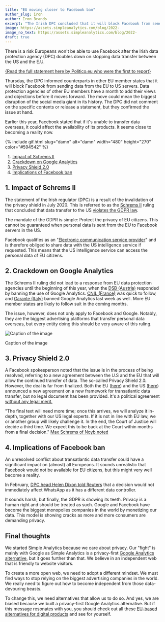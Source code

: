 ```yaml
---
title: "EU moving closer to Facebook ban"
author_slug: iron
author: Iron Brands
excerpt: "The Irish DPC concluded that it will block Facebook from sending data form the EU to the US"
image: https://assets.simpleanalytics.com/blog/2022-
image_no_text: https://assets.simpleanalytics.com/blog/2022-
draft: true
---
```


There is a risk Europeans won't be able to use Facebook after the Irish data protection agency (DPC) doubles down on stopping data transfer between the US and the E.U.

[{Read the full statement here by Politico.eu who were the first to report}](https://www.politico.eu/article/europe-faces-facebook-blackout-instagram-meta-data-protection/amp/)

Thursday, the DPC informed counterparts in other EU member states that it will block Facebook from sending data from the EU to US servers. Data protection agencies of other EU members have a month to add their views and objections before it moves forward. The move could mean the biggest disruption of the social media giant in its history. The DPC did not comment on the specific contents or release a statement, but they confirmed the issue at hand.

Earlier this year, Facebook stated that if it's unable to transfer data overseas, it could affect the availability of its products. It seems close to becoming a reality now.

{% include gif.html slug="damn" alt="damn" width="480" height="270" color="#594542" %}

1. [Impact of Schrems II](#1-impact-of-schrems-ii)
2. [Crackdown on Google Analytics](#2-crackdown-on-google-analytics)
3. [Privacy Shield 2.0](#3-privacy-shield-20)
4. [Implications of Facebook ban](4-implications-of-facebook-ban)

## 1. Impact of Schrems II

The statement of the Irish regulator (DPC) is a result of the invalidation of the privacy shield in July 2020. This is referred to as the [Schrems II](https://iapp.org/news/a/the-schrems-ii-decision-eu-us-data-transfers-in-question/) ruling that concluded that data transfer to the US [violates the GDPR law](https://gdpr-info.eu/art-44-gdpr/).

The mandate of the GDPR is simple: Protect the privacy of EU citizens. This cannot be guaranteed when personal data is sent from the EU to Facebook servers in the US.

Facebook qualifies as an "[Electronic communication service provider](https://www.michalsons.com/blog/electronic-communications-service-provider-ecsp/17697)" and is therefore obliged to share data with the US intelligence service if requested. This means that the US intelligence service can access the personal data of EU citizens. 

## 2. Crackdown on Google Analytics 

The Schrems II ruling did not lead to a response from EU data protection agencies until the beginning of this year, when the [DSB (Austria)](https://noyb.eu/en/austrian-dsb-eu-us-data-transfers-google-analytics-illegal) responded by banning the use of Google Analytics. [CNIL (France)](https://www.cnil.fr/en/) was quick to follow, and [Garante (Italy)](https://www.gpdp.it/web/guest/home/docweb/-/docweb-display/docweb/9782874#english) banned Google Analytics last week as well. More EU member states are likely to follow suit in the coming months.

The issue, however, does not only apply to Facebook and Google. Notably, they are the biggest advertising platforms that transfer personal data overseas, but every entity doing this should be very aware of this ruling.

<img src="https://assets.simpleanalytics.com/blog/google-alternatives/google-analytics-dashboard.png" alt="Caption of the image" class="border-radius" />
<p class="caption" markdown="1">
  Caption of the image
</p>

## 3. Privacy Shield 2.0

A Facebook spokesperson noted that the issue is in the process of being resolved, referring to a new agreement between the U.S and the EU that will allow the continued transfer of data. The so-called Privacy Shield 2.0. However, the deal is far from finalized. Both the EU ([here](https://ec.europa.eu/commission/presscorner/detail/en/STATEMENT_21_1443)) and the US ([here](https://www.whitehouse.gov/briefing-room/speeches-remarks/2022/03/25/remarks-by-president-biden-and-european-commission-president-ursula-von-der-leyen-in-joint-press-statement/)) announced a new agreement on a new framework for transatlantic data transfer, but no legal document has been provided. It's a political agreement [without any legal merit.](https://blog.simpleanalytics.com/eu-us-privacy-shield-2-0-is-again-a-political-show)

"The final text will need more time; once this arrives, we will analyze it in-depth, together with our US legal experts. If it is not in line with EU law, we or another group will likely challenge it. In the end, the Court of Justice will decide a third time. We expect this to be back at the Court within months from a final decision." [Max Schrems of Noyb noted](https://noyb.eu/en/privacy-shield-20-first-reaction-max-schrems)

## 4. Implications of Facebook ban

An unresolved conflict about transatlantic data transfer could have a significant impact on (almost) all Europeans. It sounds unrealistic that Facebook would not be available for EU citizens, but this might very well become a reality.

In February, [DPC head Helen Dixon told Reuters](https://www.reuters.com/technology/irish-regulator-moves-closer-possible-ban-facebook-instagram-eu-us-data-flows-2022-07-07/) that a decision would not immediately affect WhatsApp as it has a different data controller.

It sounds harsh, but finally, the GDPR is showing its teeth. Privacy is a human right and should be treated as such. Google and Facebook have become the biggest monopolies companies in the world by monetizing our data. This model is showing cracks as more and more consumers are demanding privacy.

## Final thoughts

We started Simple Analytics because we care about privacy. Our "fight" is mainly with Google as Simple Analytics is a privacy-first [Google Analytics alternative](https://blog.simpleanalytics.com/why-simple-analytics-is-a-great-alternative-to-google-analytics), but it goes further than that. We believe in an independent web that is friendly to website visitors.

To create a more open web, we need to adopt a different mindset. We must find ways to stop relying on the biggest advertising companies in the world. We really need to figure out how to become independent from those data-devouring beasts.

To change this, we need alternatives that allow us to do so. And yes, we are biased because we built a privacy-first Google Analytics alternative. But if this message resonates with you, you should check out all these [EU-based alternatives for digital products](https://european-alternatives.eu/) and see for yourself.
